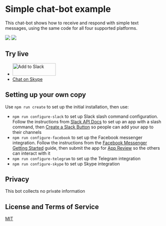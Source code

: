 # Simple chat-bot example

This chat-bot shows how to receive and respond with simple text messages, using the same code for all four supported platforms. 

![](https://claudiajs.github.io/claudiajs.com/assets/supportbot-facebook.gif)
![](https://claudiajs.github.io/claudiajs.com/assets/supportbot-slack.gif)

## Try live

* <a href="https://slack.com/oauth/authorize?scope=incoming-webhook,commands&client_id=50296596898.50276082452"><img alt="Add to Slack" height="40" width="139" src="https://platform.slack-edge.com/img/add_to_slack.png" srcset="https://platform.slack-edge.com/img/add_to_slack.png 1x, https://platform.slack-edge.com/img/add_to_slack@2x.png 2x" /></a>
* [Chat on Skype](https://join.skype.com/bot/08f53028-dd61-4769-907d-29bdce505f16)

## Setting up your own copy

Use `npm run create` to set up the initial installation, then use:

* `npm run configure-slack` to set up Slack slash command configuration. Follow the instructions from [Slack API Docs](https://api.slack.com/) to set up an app with a slash command, then [Create a Slack Button](https://api.slack.com/docs/slack-button) so people can add your app to their channels 
* `npm run configure-facebook` to set up the Facebook messenger integration. Follow the instructions from the [Facebook Messenger Getting Started](https://developers.facebook.com/docs/messenger-platform/quickstart) guide, then submit the app for [App Review](https://developers.facebook.com/docs/messenger-platform/app-review) so the others can interact with it
* `npm run configure-telegram` to set up the Telegram integration
* `npm run configure-skype` to set up Skype integration

## Privacy 

This bot collects no private information

## License and Terms of Service

[MIT](LICENSE) 
